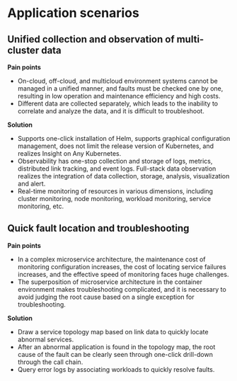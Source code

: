 # Application scenarios

## Unified collection and observation of multi-cluster data

**Pain points**

- On-cloud, off-cloud, and multicloud environment systems cannot be managed in a unified manner, and faults must be checked one by one, resulting in low operation and maintenance efficiency and high costs.
- Different data are collected separately, which leads to the inability to correlate and analyze the data, and it is difficult to troubleshoot.

**Solution** 

- Supports one-click installation of Helm, supports graphical configuration management, does not limit the release version of Kubernetes, and realizes Insight on Any Kubernetes.
- Observability has one-stop collection and storage of logs, metrics, distributed link tracking, and event logs. Full-stack data observation realizes the integration of data collection, storage, analysis, visualization and alert.
- Real-time monitoring of resources in various dimensions, including cluster monitoring, node monitoring, workload monitoring, service monitoring, etc.



## Quick fault location and troubleshooting

**Pain points**

- In a complex microservice architecture, the maintenance cost of monitoring configuration increases, the cost of locating service failures increases, and the effective speed of monitoring faces huge challenges.
- The superposition of microservice architecture in the container environment makes troubleshooting complicated, and it is necessary to avoid judging the root cause based on a single exception for troubleshooting.

**Solution**

- Draw a service topology map based on link data to quickly locate abnormal services.
- After an abnormal application is found in the topology map, the root cause of the fault can be clearly seen through one-click drill-down through the call chain.
- Query error logs by associating workloads to quickly resolve faults.

